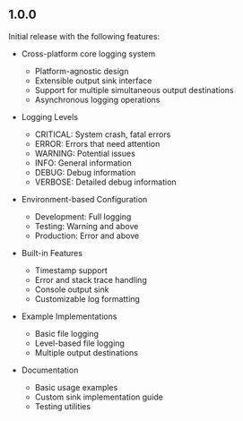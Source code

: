 ## 1.0.0

Initial release with the following features:
- Cross-platform core logging system
  - Platform-agnostic design
  - Extensible output sink interface
  - Support for multiple simultaneous output destinations
  - Asynchronous logging operations

- Logging Levels
  - CRITICAL: System crash, fatal errors
  - ERROR: Errors that need attention
  - WARNING: Potential issues
  - INFO: General information
  - DEBUG: Debug information
  - VERBOSE: Detailed debug information

- Environment-based Configuration
  - Development: Full logging
  - Testing: Warning and above
  - Production: Error and above

- Built-in Features
  - Timestamp support
  - Error and stack trace handling
  - Console output sink
  - Customizable log formatting

- Example Implementations
  - Basic file logging
  - Level-based file logging
  - Multiple output destinations

- Documentation
  - Basic usage examples
  - Custom sink implementation guide
  - Testing utilities
